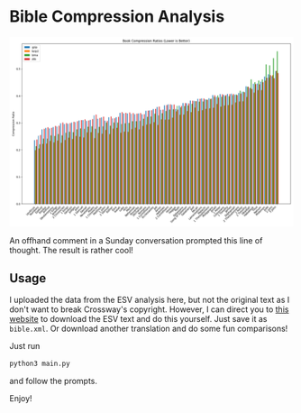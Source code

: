 # Bible Compression Analysis

![ESV Compression Analysis](./book_compression_ratios.png)

An offhand comment in a Sunday conversation prompted this line of thought. The result is rather cool!

## Usage

I uploaded the data from the ESV analysis here, but not the original text as I don't want to break Crossway's copyright. However, I can direct you to [this website](https://www.ph4.org/b4_poisk.php?text=esv&abbr=0) to download the ESV text and do this yourself. Just save it as `bible.xml`. Or download another translation and do some fun comparisons!

Just run

```sh
python3 main.py
```

and follow the prompts.

Enjoy!
